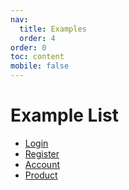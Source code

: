 ```yaml
---
nav:
  title: Examples
  order: 4
order: 0
toc: content
mobile: false
---
```


# Example List

* [Login](/examples/login)
* [Register](/examples/register)
* [Account](/examples/account)
* [Product](/examples/product)